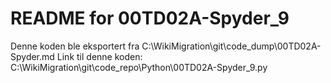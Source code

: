 # README for 00TD02A-Spyder_9
Denne koden ble eksportert fra C:\WikiMigration\git\code_dump\00TD02A-Spyder.md
Link til denne koden: C:\WikiMigration\git\code_repo\Python\00TD02A-Spyder_9.py

